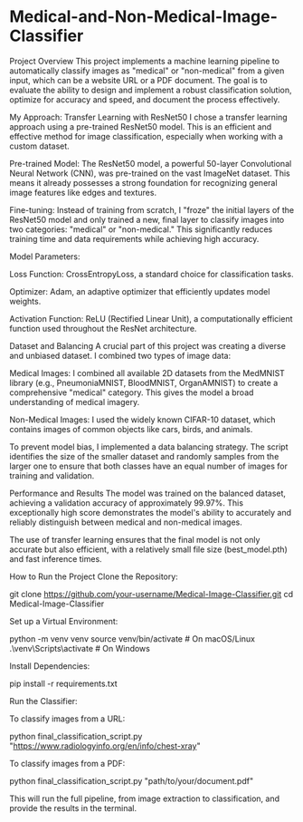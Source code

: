 # Medical-and-Non-Medical-Image-Classifier

Project Overview
This project implements a machine learning pipeline to automatically classify images as "medical" or "non-medical" from a given input, which can be a website URL or a PDF document. The goal is to evaluate the ability to design and implement a robust classification solution, optimize for accuracy and speed, and document the process effectively.

My Approach: Transfer Learning with ResNet50
I chose a transfer learning approach using a pre-trained ResNet50 model. This is an efficient and effective method for image classification, especially when working with a custom dataset.

Pre-trained Model: The ResNet50 model, a powerful 50-layer Convolutional Neural Network (CNN), was pre-trained on the vast ImageNet dataset. This means it already possesses a strong foundation for recognizing general image features like edges and textures.

Fine-tuning: Instead of training from scratch, I "froze" the initial layers of the ResNet50 model and only trained a new, final layer to classify images into two categories: "medical" or "non-medical." This significantly reduces training time and data requirements while achieving high accuracy.

Model Parameters:

Loss Function: CrossEntropyLoss, a standard choice for classification tasks.

Optimizer: Adam, an adaptive optimizer that efficiently updates model weights.

Activation Function: ReLU (Rectified Linear Unit), a computationally efficient function used throughout the ResNet architecture.

Dataset and Balancing
A crucial part of this project was creating a diverse and unbiased dataset. I combined two types of image data:

Medical Images: I combined all available 2D datasets from the MedMNIST library (e.g., PneumoniaMNIST, BloodMNIST, OrganAMNIST) to create a comprehensive "medical" category. This gives the model a broad understanding of medical imagery.

Non-Medical Images: I used the widely known CIFAR-10 dataset, which contains images of common objects like cars, birds, and animals.

To prevent model bias, I implemented a data balancing strategy. The script identifies the size of the smaller dataset and randomly samples from the larger one to ensure that both classes have an equal number of images for training and validation.

Performance and Results
The model was trained on the balanced dataset, achieving a validation accuracy of approximately 99.97%. This exceptionally high score demonstrates the model's ability to accurately and reliably distinguish between medical and non-medical images.

The use of transfer learning ensures that the final model is not only accurate but also efficient, with a relatively small file size (best_model.pth) and fast inference times.

How to Run the Project
Clone the Repository:

git clone https://github.com/your-username/Medical-Image-Classifier.git
cd Medical-Image-Classifier

Set up a Virtual Environment:

python -m venv venv
source venv/bin/activate  # On macOS/Linux
.\venv\Scripts\activate   # On Windows

Install Dependencies:

pip install -r requirements.txt

Run the Classifier:

To classify images from a URL:

python final_classification_script.py "https://www.radiologyinfo.org/en/info/chest-xray"

To classify images from a PDF:

python final_classification_script.py "path/to/your/document.pdf"

This will run the full pipeline, from image extraction to classification, and provide the results in the terminal.
